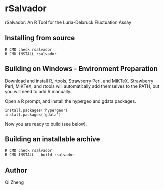 rSalvador
=========

rSalvador: An R Tool for the Luria-Delbruck Fluctuation Assay

Installing from source
----------------------
```
R CMD check rsalvador
R CMD INSTALL rsalvador
```

Building on Windows - Environment Preparation
---------------------------------------------
Download and install R, rtools, Strawberry Perl, and MiKTeX. Strawberry Perl,
MiKTeX, and rtools will automatically add themselves to the PATH, but you will
need to add R manually.

Open a R prompt, and install the hypergeo and gdata packages.
```
install.packages('hypergeo')
install.packages('gdata')
```

Now you are ready to build (see below).

Building an installable archive
-------------------------------
```
R CMD check rsalvador
R CMD INSTALL --build rsalvador
```

Author
------
Qi Zheng

